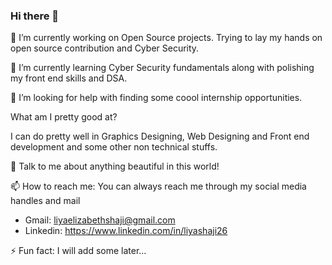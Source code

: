 ### Hi there 👋


 🔭 I’m currently working on Open Source projects. Trying to lay my hands on open source contribution and Cyber Security.

 🌱 I’m currently learning Cyber Security fundamentals along with polishing my front end skills and DSA.

 🤔 I’m looking for help with finding some coool internship opportunities.

  What am I pretty good at?
  
  I can do pretty well in Graphics Designing, Web Designing and Front end development and some other non technical stuffs.
  
  💬 Talk to me about anything beautiful in this world!
  
  📫 How to reach me: 
  You can always reach me through my social media handles and mail
- Gmail: liyaelizabethshaji@gmail.com
- Linkedin: https://www.linkedin.com/in/liyashaji26


 ⚡ Fun fact: I will add some later...

